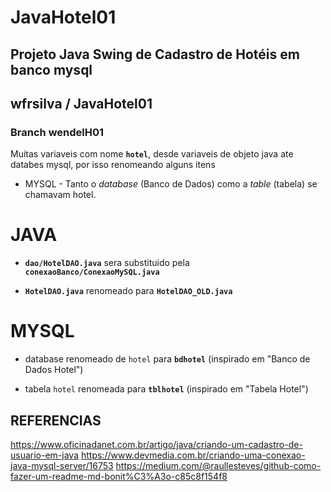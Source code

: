 # JavaHotel01
## Projeto Java Swing de Cadastro de Hotéis em banco mysql

## wfrsilva  / JavaHotel01

### Branch wendelH01

Muitas variaveis com nome **`hotel`**, desde variaveis de objeto java ate databes mysql, por isso renomeando alguns itens
- MYSQL - Tanto o *database* (Banco de Dados) como a *table* (tabela) se chamavam hotel.


# JAVA
- **`dao/HotelDAO.java`** sera substituido pela **`conexaoBanco/ConexaoMySQL.java`**

- **`HotelDAO.java`** renomeado para **`HotelDAO_OLD.java`**

# MYSQL
- database renomeado de `hotel` para **`bdhotel`** (inspirado em  "Banco de Dados Hotel")

- tabela `hotel` renomeada para **`tblhotel`** (inspirado em "Tabela Hotel")


## REFERENCIAS
https://www.oficinadanet.com.br/artigo/java/criando-um-cadastro-de-usuario-em-java
https://www.devmedia.com.br/criando-uma-conexao-java-mysql-server/16753
https://medium.com/@raullesteves/github-como-fazer-um-readme-md-bonit%C3%A3o-c85c8f154f8
